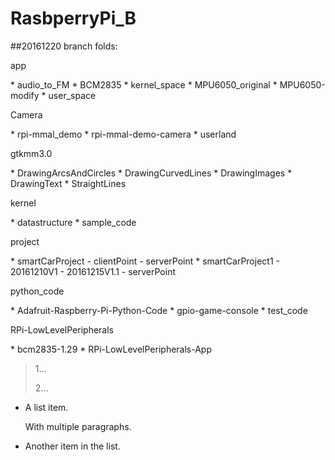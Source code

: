 # RasbperryPi_B
##20161220 branch folds:
<p>app</p>
*     audio_to_FM
*     BCM2835
*     kernel_space
*     MPU6050_original
*     MPU6050-modify
*     user_space

<p>Camera</p>
*     rpi-mmal_demo
*     rpi-mmal-demo-camera
*     userland

<p>gtkmm3.0</p>
*     DrawingArcsAndCircles
*     DrawingCurvedLines
*     DrawingImages
*     DrawingText
*     StraightLines

<p>kernel</p>
*     datastructure
*     sample_code

<p>project</p>
*     smartCarProject
-       clientPoint
-       serverPoint
*     smartCarProject1
-       20161210V1
-       20161215V1.1
-       serverPoint

<p>python_code</p>
*     Adafruit-Raspberry-Pi-Python-Code
*     gpio-game-console
*     test_code

<p>RPi-LowLevelPeripherals</p>
*     bcm2835-1.29
*     RPi-LowLevelPeripherals-App

<blockquote>
<p>1...</p>
<p>2...</p>
</blockquote>

<ul>
<li><p>A list item.</p>
<p>With multiple paragraphs.</p></li>
<li><p>Another item in the list.</p></li>
</ul>

